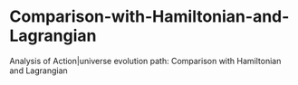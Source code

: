 # Comparison-with-Hamiltonian-and-Lagrangian
Analysis of Action|universe evolution path: Comparison with Hamiltonian and Lagrangian
